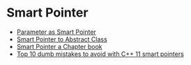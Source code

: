 # Smart Pointer

* [Parameter as Smart Pointer](https://herbsutter.com/2013/06/05/gotw-91-solution-smart-pointer-parameters/)
* [Smart Pointer to Abstract Class](https://stackoverflow.com/questions/25405034/stdshared-ptr-of-abstract-class-to-instantiate-derived-class)
* [Smart Pointer a Chapter book](https://www.safaribooksonline.com/library/view/effective-modern-c/9781491908419/ch04.html)
* [Top 10 dumb mistakes to avoid with C++ 11 smart pointers](http://www.acodersjourney.com/2016/05/top-10-dumb-mistakes-avoid-c-11-smart-pointers/)
